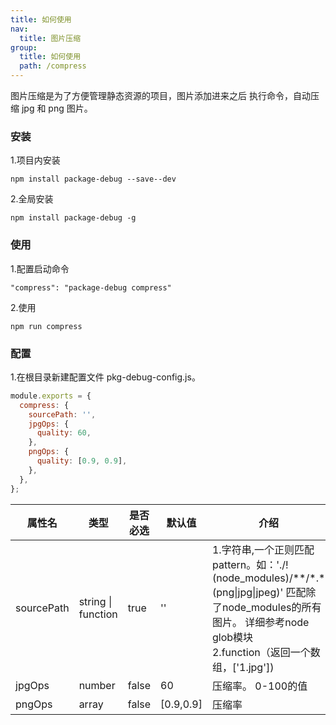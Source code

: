 ```yaml
---
title: 如何使用
nav:
  title: 图片压缩
group:
  title: 如何使用
  path: /compress
---
```


图片压缩是为了方便管理静态资源的项目，图片添加进来之后 执行命令，自动压缩 jpg 和 png 图片。

### 安装

1.项目内安装

```
npm install package-debug --save--dev
```

2.全局安装

```
npm install package-debug -g
```

### 使用

1.配置启动命令

```
"compress": "package-debug compress"
```

2.使用

```
npm run compress
```

### 配置

1.在根目录新建配置文件 pkg-debug-config.js。

```javascript
module.exports = {
  compress: {
    sourcePath: '',
    jpgOps: {
      quality: 60,
    },
    pngOps: {
      quality: [0.9, 0.9],
    },
  },
};
```

<table>
  <thead>
    <tr>
      <th>属性名</th>
      <th>类型</th>
      <th>是否必选</th>
      <th>默认值</th>
      <th>介绍</th>
    </tr>
  </thead>
  <tbody>
    <tr>
      <td>sourcePath</td>
      <td>string | function</td>
      <td>true</td>
      <td>''</td>
      <td>
        1.字符串,一个正则匹配 pattern。如：'./!(node_modules)/**/*.*(png|jpg|jpeg)'  匹配除了node_modules的所有图片。 详细参考node glob模块<br/>
        2.function（返回一个数组，['1.jpg'])
      </td>
    </tr>
    <tr>
      <td>jpgOps</td>
      <td>number</td>
      <td>false</td>
      <td>60</td>
      <td>压缩率。 0-100的值</td>
    </tr>
    <tr>
      <td>pngOps</td>
      <td>array</td>
      <td>false</td>
      <td>[0.9,0.9]</td>
      <td>压缩率</td>
    </tr>

  </tbody>
</table>
